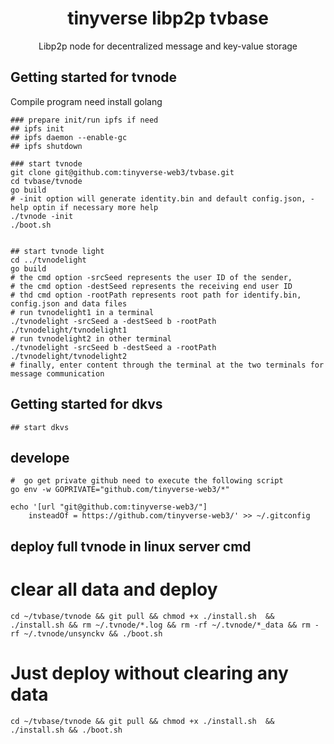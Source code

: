 <h1 align="center">tinyverse libp2p tvbase</h1>
<p align="center">Libp2p node for decentralized message and key-value storage</p>

## Getting started for tvnode

Compile program need install golang

```shell
### prepare init/run ipfs if need
## ipfs init
## ipfs daemon --enable-gc
## ipfs shutdown

### start tvnode
git clone git@github.com:tinyverse-web3/tvbase.git
cd tvbase/tvnode
go build
# -init option will generate identity.bin and default config.json, -help optin if necessary more help
./tvnode -init
./boot.sh


## start tvnode light
cd ../tvnodelight
go build
# the cmd option -srcSeed represents the user ID of the sender, 
# the cmd option -destSeed represents the receiving end user ID
# thd cmd option -rootPath represents root path for identify.bin, config.json and data files
# run tvnodelight1 in a terminal
./tvnodelight -srcSeed a -destSeed b -rootPath ./tvnodelight/tvnodelight1
# run tvnodelight2 in other terminal
./tvnodelight -srcSeed b -destSeed a -rootPath ./tvnodelight/tvnodelight2
# finally, enter content through the terminal at the two terminals for message communication
```

## Getting started for dkvs
```shell
## start dkvs
```

## develope
```shell
#  go get private github need to execute the following script
go env -w GOPRIVATE="github.com/tinyverse-web3/*"

echo '[url "git@github.com:tinyverse-web3/"]
	insteadOf = https://github.com/tinyverse-web3/' >> ~/.gitconfig
```

## deploy full tvnode in linux server cmd
# clear all data and deploy
```shell
cd ~/tvbase/tvnode && git pull && chmod +x ./install.sh  && ./install.sh && rm ~/.tvnode/*.log && rm -rf ~/.tvnode/*_data && rm -rf ~/.tvnode/unsynckv && ./boot.sh
```

# Just deploy without clearing any data
```shell
cd ~/tvbase/tvnode && git pull && chmod +x ./install.sh  && ./install.sh && ./boot.sh
```
